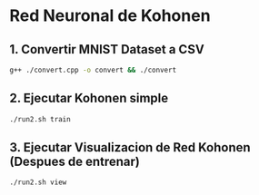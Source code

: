 # Red Neuronal de Kohonen

## 1. Convertir MNIST Dataset a CSV
```bash
g++ ./convert.cpp -o convert && ./convert
```

## 2. Ejecutar Kohonen simple

```bash
./run2.sh train
```

## 3. Ejecutar Visualizacion de Red Kohonen (Despues de entrenar)

```bash
./run2.sh view
```